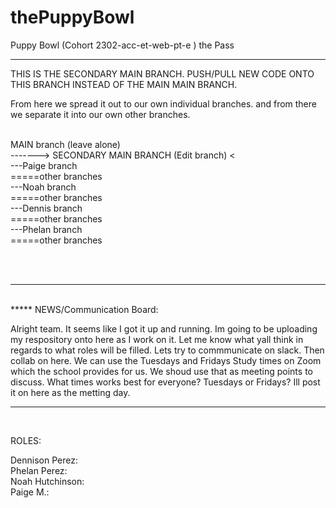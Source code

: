 # thePuppyBowl
Puppy Bowl (Cohort  2302-acc-et-web-pt-e ) the Pass
<br>
<hr>
THIS IS THE SECONDARY MAIN BRANCH. PUSH/PULL NEW CODE ONTO THIS BRANCH INSTEAD OF THE MAIN MAIN BRANCH. 

From here we spread it out to our own individual branches. and from there we separate it into our own other branches.
<BR><br>
  
MAIN branch (leave alone)<br>
  -------> SECONDARY MAIN BRANCH (Edit branch) <<br>
                                ---Paige branch  <br>
                                                        =====other branches<br>
                                  ---Noah branch <br>
                                                        =====other branches<br>
                                   ---Dennis branch <br>
                                                        =====other branches<br>
                                    ---Phelan branch <br>
                                                        =====other branches<br>
  <br>
                                     
<BR>
<hr>
<br>
*****
NEWS/Communication Board:

Alright team. It seems like I got it up and running. Im going to be uploading my respository onto here as I work on it. Let me know what yall think in regards to what roles will be filled. Lets try to commmunicate on slack. Then collab on here. We can use the Tuesdays and Fridays Study times on Zoom which the school provides for us. We shoud use that as meeting points to discuss. What times works best for everyone? Tuesdays or Fridays? Ill post it on here as the metting day.

******
<br>

ROLES:<br>

Dennison Perez:<br>
Phelan Perez:<br>
Noah Hutchinson:<br>
Paige M.:<br>

